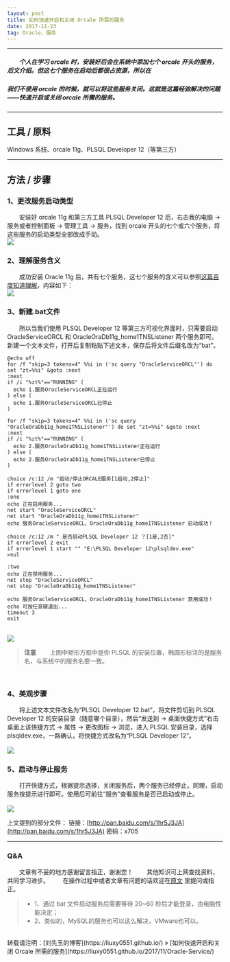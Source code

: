 ```yaml
---
layout: post
title: 如何快速开启和关闭 Orcale 所需的服务
date: 2017-11-23
tag: Oracle，服务
---
```


___
##### 　　个人在学习 orcale 时，安装好后会在系统中添加七个 orcale 开头的服务，后文介绍。但这七个服务在启动后都很占资源，所以在
##### 我们不使用 orcale 的时候，就可以将这些服务关闭。这就是这篇经验解决的问题——快速开启或关闭 orcale 所需的服务。

___
## 工具 / 原料

Windows 系统、orcale 11g、PLSQL Developer 12（等第三方）

___
## 方法 / 步骤

### 1、更改服务启动类型

　　安装好 orcale 11g 和第三方工具 PLSQL Developer 12 后，右击我的电脑 -> 服务或者控制面板 -> 管理工具 -> 服务，找到 orcale 开头的七个或六个服务，将这些服务的启动类型全部改成手动。
<br>![](/images/posts/Oracle-Service/service.png)

### 2、理解服务含义

　　成功安装 Oracle 11g 后，共有七个服务，这七个服务的含义可以参照[这篇百度知道理解](https://zhidao.baidu.com/question/265616629111117845.html)，内容如下：
<br>![](/images/posts/Oracle-Service/seven.png)<br>

### 3、新建.bat文件

　　所以当我们使用 PLSQL Developer 12 等第三方可视化界面时，只需要启动 OracleServiceORCL 和 OracleOraDb11g_home1TNSListener 两个服务即可。新建一个文本文件，打开后复制粘贴下述文本，保存后将文件后缀名改为“bat”。

    @echo off
    for /f "skip=3 tokens=4" %%i in ('sc query "OracleServiceORCL"') do set "zt=%%i" &goto :next
    :next
    if /i "%zt%"=="RUNNING" (
      echo 1.服务OracleServiceORCL正在运行
    ) else (
      echo 1.服务OracleServiceORCL已停止
    )

    for /f "skip=3 tokens=4" %%i in ('sc query "OracleOraDb11g_home1TNSListener"') do set "zt=%%i" &goto :next
    :next
    if /i "%zt%"=="RUNNING" (
      echo 2.服务OracleOraDb11g_home1TNSListener正在运行
    ) else (
      echo 2.服务OracleOraDb11g_home1TNSListener已停止
    )

    choice /c:12 /m "启动/停止ORCALE服务[1启动,2停止]"
    if errorlevel 2 goto two
    if errorlevel 1 goto one
    :one
    echo 正在启用服务...
    net start "OracleServiceORCL"
    net start "OracleOraDb11g_home1TNSListener"
    echo 服务OracleServiceORCL、OracleOraDb11g_home1TNSListener 启动成功！

    choice /c:12 /m " 是否启动PLSQL Developer 12 ？[1是,2否]"
    if errorlevel 2 exit
    if errorlevel 1 start "" "E:\PLSQL Developer 12\plsqldev.exe"
    >nul

    :two
    echo 正在禁用服务...
    net stop "OracleServiceORCL"
    net stop "OracleOraDb11g_home1TNSListener"

    echo 服务OracleServiceORCL、OracleOraDb11g_home1TNSListener 禁用成功！
    echo 可按任意键退出...
    timeout 3
    exit

<br>![](/images/posts/Oracle-Service/bat.png)<br>

>**注意**
>　　上图中矩形方框中是你 PLSQL 的安装位置，椭圆形标注的是服务名，与系统中的服务名要一致。

<br>

### 4、美观步骤

　　将上述文本文件改名为“PLSQL Developer 12.bat”，将文件剪切到 PLSQL Developer 12 的安装目录（随意哪个目录），然后“发送到 -> 桌面快捷方式”右击桌面上该快捷方式 -> 属性 -> 更改图标 -> 浏览，进入 PLSQL 安装目录，选择 plsqldev.exe，一路确认，将快捷方式改名为“PLSQL Developer 12”。
<br>
<br>![](/images/posts/Oracle-Service/tubiao.png)<br>

### 5、启动与停止服务

　　打开快捷方式，根据提示选择，关闭服务后，两个服务已经停止。同理，启动服务按提示进行即可。使用后可前往“服务”查看服务是否已启动或停止。
<br>
<br>![](/images/posts/Oracle-Service/qidong.png)

上文提到的部分文件：
链接：[http://pan.baidu.com/s/1hr5J3JA](http://pan.baidu.com/s/1hr5J3JA) 密码：x705

___
### Q&A

　　文章有不妥的地方感谢留言指正，谢谢您！
　　其他知识可上网查找资料，共同学习进步。
　　在操作过程中或者文章有问题的话欢迎在[原文](https://liuxy0551.github.io/2017/05/Oracle-Service/) 里提问或指正。  

>* 1、通过 bat 文件启动服务后需要等待 20~60 秒后才能登录，由电脑性能决定；
>* 2、类似的，MySQL的服务也可以这么解决，VMware也可以。


<br>
转载请注明：[刘先玉的博客](https://liuxy0551.github.io/) » [如何快速开启和关闭 Orcale 所需的服务](https://liuxy0551.github.io/2017/11/Oracle-Service/)
